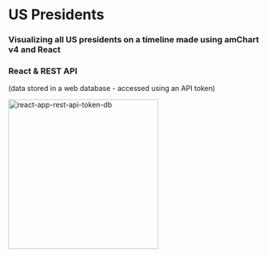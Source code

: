 # US Presidents

### Visualizing all US presidents on a timeline made using amChart v4 and React

### React & REST API

(data stored in a web database - accessed using an API token)

<img src="https://res.cloudinary.com/practicaldev/image/fetch/s--oRNGovjC--/c_limit%2Cf_auto%2Cfl_progressive%2Cq_auto%2Cw_880/https://dev-to-uploads.s3.amazonaws.com/uploads/articles/oomzkx3uergdnbobi32t.png" alt="react-app-rest-api-token-db" style="height: 300px" />
